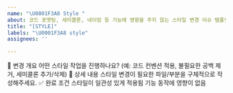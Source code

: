 ```yaml
---
name: "\U0001F3A8 Style "
about: 코드 포맷팅, 세미콜론, 네이밍 등 기능에 영향을 주지 않는 스타일 변경 이슈 템플릿입니다.
title: "[STYLE]"
labels: "\U0001F3A8 style"
assignees: ''

---
```


🎨 변경 개요
어떤 스타일 작업을 진행하나요?
(예: 코드 컨벤션 적용, 불필요한 공백 제거, 세미콜론 추가/삭제)
📝 상세 내용
스타일 변경이 필요한 파일/부분을 구체적으로 작성해주세요.
✅ 완료 조건
 스타일이 일관성 있게 적용됨
 기능 동작에 영향이 없음
